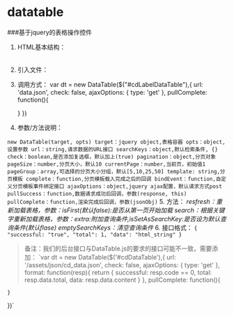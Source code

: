 # datatable

###基于jquery的表格操作控件

1. HTML基本结构：
>
  <div class="datatable-container" id="example-datatable">
  	<table class="datatable label-table"></table>
  	<div class="pfooter"></div>
  	<div class="clear"></div>
  </div>

2. 引入文件：
  <link href="datatable/css/datatable.css" type="text/css" rel="stylesheet">
  <script type="text/javascript" src="datatable/js/datatable.js"></script>
  
3. 调用方式：
  var dt = new DataTable($("#cdLabelDataTable"),{
	url: 'data.json',
	check: false,
	ajaxOptions: { type: 'get' },
	pullComplete: function(){
		
	}
  })
	
4. 参数/方法说明：
>
`new DataTable(target, opts)
  target：jquery object,表格容器
  opts：object,设置参数
	url：string,请求数据的URL接口
	searchKeys：object,默认检索条件, {}
	check：boolean,是否添加复选框，默认加上(true)
	pagination：object,分页对象
	  pageSize：number,分页大小，默认10
	  currentPage：number,当前页，初始值1
	  pageGroup：array,可选择的分页大小分组，默认[5,10,25,50]
	  template: string,分页模板
	  complete：function,分页模板载入完成之后的回调
	  bindEvent：function,自定义分页模板事件绑定接口
	ajaxOptions：object,jquery ajax配置，默认请求方式post
	pullSuccess：function,数据请求成功后回调，参数(response, this)
	pullComplete：function,渲染完成后回调，参数(jsonObj)`
5. 方法：
  *resfresh：重新加载表格，参数：isFirst(默认false):是否从第一页开始加载*
  *search：根据关键字重新加载表格，参数：extra:附加查询条件,isSetAsSearchKey:是否设为默认查询条件(默认flase)*
  *emptySearchKeys：清空查询条件*
6. 接口格式：
`{
	"successful: "true",
	"total": 1,
	"data": "html_string"
}`
>备注：我们的后台接口与DataTable.js的要求的接口可能不一致，需要添加：
`var dt = new DataTable($('#cdDataTable'),{
	url: '/assets/json/cd_data.json',
	check: false,
	ajaxOptions: { type: 'get' },
	format: function(resp){
		return {
			successful: resp.code == 0,
			total: resp.data.total,
			data: resp.data.content
		}
	},
	pullComplete: function(){
		
	}
})`

